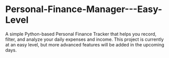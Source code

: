 # Personal-Finance-Manager---Easy-Level
A simple Python-based Personal Finance Tracker that helps you record, filter, and analyze your daily expenses and income. This project is currently at an easy level, but more advanced features will be added in the upcoming days.
